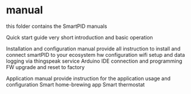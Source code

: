 # manual

this folder contains the SmartPID manuals

Quick start guide
very short introduction and basic operation

Installation and configuration manual
provide all instruction to
install and connect smartPID to your ecosystem
hw configuration
wifi setup and data logging via thingspeak service
Arduino IDE connection and programming
FW upgrade and reset to factory

Application manual
provide instruction for the application usage and configuration
Smart home-brewing app
Smart thermostat


